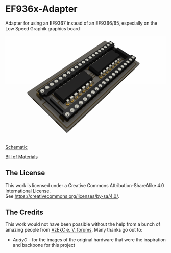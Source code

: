 # EF936x-Adapter
Adapter for using an EF9367 instead of an EF9366/65, especially on the Low Speed Graphik graphics board

![HR40 render](https://github.com/InsaneDruid/EF936x-Adapter/blob/main/images/ef936x_adapter_render.png)

[Schematic](https://github.com/InsaneDruid/EF936x-Adapter/blob/main/ef936x_adapter_schematic.pdf "Schematic")  

[Bill of Materials](https://htmlpreview.github.io/?https://github.com/InsaneDruid/EF936x-Adapter/blob/main/bom/ef936x_adapter_bom.html "Bill of Materials")

## The License
This work is licensed under a Creative Commons Attribution-ShareAlike 4.0 International License.  
See https://creativecommons.org/licenses/by-sa/4.0/.

## The Credits
This work would not have been possible without the help from a bunch of amazing people from [VzEkC e. V. forums](https://forum.classic-computing.de/forum/ "forum.classic-computing.de"). Many thanks go out to:

* *AndyG* - for the images of the original hardware that were the inspiration and backbone for this project
